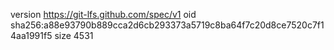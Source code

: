 version https://git-lfs.github.com/spec/v1
oid sha256:a88e93790b889cca2d6cb293373a5719c8ba64f7c20d8ce7520c7f14aa1991f5
size 4531
